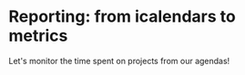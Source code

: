 Reporting: from icalendars to metrics
=====================================

Let's monitor the time spent on projects from our agendas!

